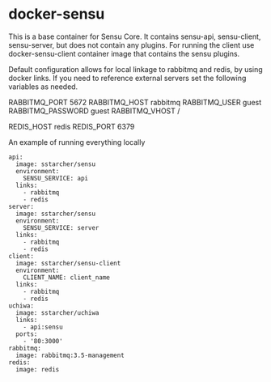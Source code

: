 docker-sensu
============

This is a base container for Sensu Core.  It contains sensu-api, sensu-client, sensu-server, but does not contain any plugins.
For running the client use docker-sensu-client container image that contains the sensu plugins.

Default configuration allows for local linkage to rabbitmq and redis, by using docker links.  If you need to reference external servers set the following variables as needed.

RABBITMQ_PORT 5672
RABBITMQ_HOST rabbitmq
RABBITMQ_USER guest
RABBITMQ_PASSWORD guest
RABBITMQ_VHOST /

REDIS_HOST redis
REDIS_PORT 6379


An example of running everything locally

```
api:
  image: sstarcher/sensu
  environment:
    SENSU_SERVICE: api
  links:
    - rabbitmq
    - redis
server:
  image: sstarcher/sensu
  environment:
    SENSU_SERVICE: server
  links:
    - rabbitmq
    - redis
client:
  image: sstarcher/sensu-client
  environment:
    CLIENT_NAME: client_name
  links:
    - rabbitmq
    - redis
uchiwa:
  image: sstarcher/uchiwa
  links:
    - api:sensu
  ports:
    - '80:3000'
rabbitmq:
  image: rabbitmq:3.5-management
redis:
  image: redis
 ```

